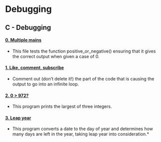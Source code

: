# Debugging
##  C - Debugging

#### [0. Multiple mains](0-main.c)

- This file tests the function positive_or_negative() ensuring that it gives the correct output when given a case of 0.

#### [1. Like, comment, subscribe](1-main.c)

- Comment out (don’t delete it!) the part of the code that is causing the output to go into an infinite loop.

#### [2. 0 > 972?](2-largest_number.c)

- This program prints the largest of three integers.

#### [3. Leap year](3-print_remaining_days.c)

- This program converts a date to the day of year and determines how many days are left in the year, taking leap year into consideration.*
